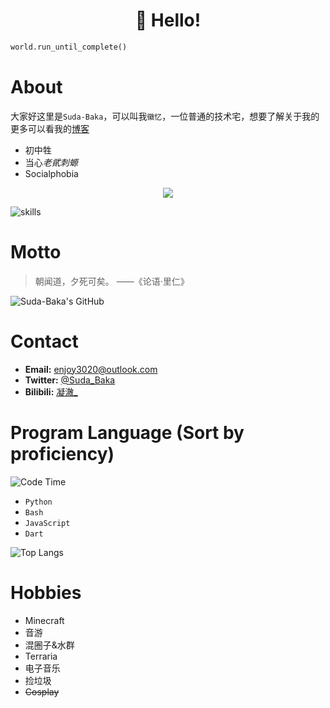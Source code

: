 <h1 align='center'>👋 Hello!</h1>

```python
world.run_until_complete()
```

# About

大家好这里是`Suda-Baka`，可以叫我`徽忆`，一位普通的技术宅，想要了解关于我的更多可以看我的[博客](https://emotionalsu.dpdns.org/)

- 初中牲
- 当心*老貮刺螈*
- Socialphobia

<p align='center'><img src="https://count.getloli.com/@sudayo?name=sudayo&theme=booru-lewd&padding=10&offset=0&align=center&scale=1&pixelated=1&darkmode=auto"/></p>

![skills](https://skillicons.dev/icons?i=bash,py,js,dart,lua,md,html,css,linux,mysql,git,docker,ps,au,ae,pr,redis,github,vim,vscode,androidstudio)

# Motto

> 朝闻道，夕死可矣。 ——《论语·里仁》

![Suda-Baka's GitHub](https://github-readme-stats.vercel.app/api?username=Suda-Baka&show_icons=true&count_private=true&theme=darcula&bg_color=00000)

# Contact

- **Email:** [enjoy3020@outlook.com](mailto:enjoy3020@outlook.com)
- **Twitter:** [@Suda_Baka](https://x.com/Suda_Baka)
- **Bilibili:** [凝澈_](https://space.bilibili.com/1338395679)

# Program Language (Sort by proficiency)

![Code Time](https://wakatime.com/badge/user/58246647-d94d-425f-b471-5e1ce80637d1.svg)

- `Python`
- `Bash`
- `JavaScript`
- `Dart`

![Top Langs](https://github-readme-stats.vercel.app/api/top-langs/?username=Suda-Baka&layout=compact&theme=darcula&bg_color=00000000&langs_count=6)

# Hobbies

- Minecraft
- 音游
- 混圈子&水群
- Terraria
- 电子音乐
- 捡垃圾
- ~~Cosplay~~

<!---
<p align='center'><a href="https://wakatime.com/@58246647-d94d-425f-b471-5e1ce80637d1"><img src="https://wakatime.com/badge/user/58246647-d94d-425f-b471-5e1ce80637d1.svg" alt="Total time coded since Mar 2 2025" /></a>
<a href="https://visitorbadge.io/status?path=https%3A%2F%2Fgithub.com%2FSuda-Baka"><img src="https://api.visitorbadge.io/api/visitors?path=https%3A%2F%2Fgithub.com%2FSuda-Baka&label=%F0%9F%8C%8D%20Total%20Visitors&countColor=%23263759&style=flat&labelStyle=none" /></a>
<a href="https://github.com/Suda-Baka?tab=repositories"><img src="https://img.shields.io/github/stars/Suda-Baka?style=flat&logo=github&label=Total%20Stars&color=teal"/></a>
</p>
<img src ="https://github-readme-streak-stats.herokuapp.com?user=Suda-Baka&theme=darcula&hide_border=true&background=FFFFFF00">
</p>
--->
